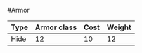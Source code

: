 #Armor

| Type | Armor class | Cost | Weight |
| ---- | ----------- | ---- | ------ |
| Hide | 12          | 10   | 12     |
